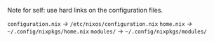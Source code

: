 
Note for self: use hard links on the configuration files.

`configuration.nix` -> `/etc/nixos/configuration.nix`
`home.nix` -> `~/.config/nixpkgs/home.nix`
`modules/` -> `~/.config/nixpkgs/modules/`

